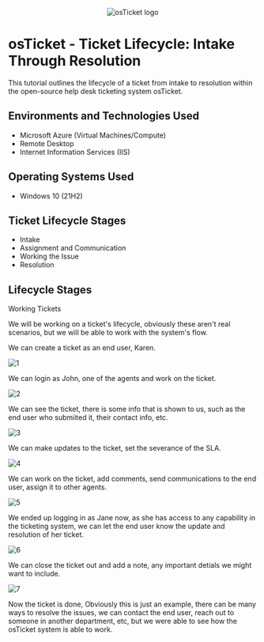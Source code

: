<p align="center">
<img src="https://i.imgur.com/Clzj7Xs.png" alt="osTicket logo"/>
</p>

<h1>osTicket - Ticket Lifecycle: Intake Through Resolution</h1>
This tutorial outlines the lifecycle of a ticket from intake to resolution within the open-source help desk ticketing system osTicket.<br />

<h2>Environments and Technologies Used</h2>

- Microsoft Azure (Virtual Machines/Compute)
- Remote Desktop
- Internet Information Services (IIS)

<h2>Operating Systems Used </h2>

- Windows 10</b> (21H2)

<h2>Ticket Lifecycle Stages</h2>

- Intake
- Assignment and Communication
- Working the Issue
- Resolution

<h2>Lifecycle Stages</h2>

<p>
Working Tickets
<p>
We will be working on a ticket's lifecycle, obviously these aren't real scenarios, but we will be able to work with the system's flow. 
<p>
We can create a ticket as an end user, Karen. 

![1](https://github.com/user-attachments/assets/cb1e1d52-d74f-44f7-b81b-55d92b97ac35)
<p>
We can login as John, one of the agents and work on the ticket. 

![2](https://github.com/user-attachments/assets/31f619f8-5ab4-4ea6-bf15-3c64dbde8f9d)
<p>
We can see the ticket, there is some info that is shown to us, such as the end user who submiited it, their contact info, etc.

![3](https://github.com/user-attachments/assets/cb8a2b96-538d-4c6f-bb03-c62abd1ba791)
<p>
We can make updates to the ticket, set the severance of the SLA. 

![4](https://github.com/user-attachments/assets/53ea21cb-0707-4e82-8b53-a8fa73d91af1)
<p>
We can work on the ticket, add comments, send communications to the end user, assign it to other agents. 

![5](https://github.com/user-attachments/assets/757b246d-e71e-4747-9f77-f9c69b230772)
<p>
We ended up logging in as Jane now, as she has access to any capability in the ticketing system, we can let the end user know the update and resolution of her ticket. 

![6](https://github.com/user-attachments/assets/02f7df3f-07a7-4872-8a8a-bbbf336d5fec)
<p>
We can close the ticket out and add a note, any important detials we might want to include. 

![7](https://github.com/user-attachments/assets/beee1066-8b22-4dcd-b2a8-562180f15b1b)
<p>
Now the ticket is done, Obviously this is just an example, there can be many ways to resolve the issues, we can contact the end user, reach out to someone in another department, etc, but we were able to see how the osTicket system is able to work. 
  
<br />
